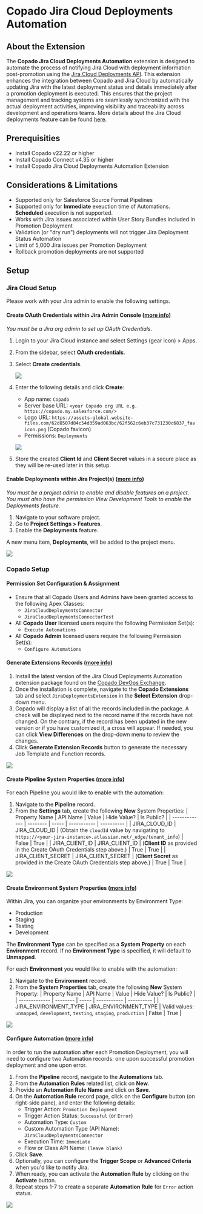# Copado Jira Cloud Deployments Automation

## About the Extension

The **Copado Jira Cloud Deployments Automation** extension is designed to automate the process of notifying Jira Cloud with deployment information post-promotion using the [Jira Cloud Deployments API](https://developer.atlassian.com/cloud/jira/software/rest/api-group-deployments/). This extension enhances the integration between Copado and Jira Cloud by automatically updating Jira with the latest deployment status and details immediately after a promotion deployment is executed. This ensures that the project management and tracking systems are seamlessly synchronized with the actual deployment activities, improving visibility and traceability across development and operations teams. More details about the Jira Cloud deployments feature can be found [here](https://support.atlassian.com/jira-cloud-administration/docs/what-is-the-deployments-feature/).

## Prerequisities

- Install Copado v22.22 or higher
- Install Copado Connect v4.35 or higher
- Install Copado Jira Cloud Deployments Automation Extension

## Considerations & Limitations

- Supported only for Salesforce Source Format Pipelines
- Supported only for **Immediate** exeuction time of Automations.  **Scheduled** execution is not supported.
- Works with Jira issues associated within User Story Bundles included in Promotion Deployment
- Validation (or "dry run") deployments will not trigger Jira Deployment Status Automation
- Limit of 5,000 Jira issues per Promotion Deployment
- Rollback promotion deployments are not supported

## Setup

### Jira Cloud Setup

Please work with your Jira admin to enable the following settings.

#### Create OAuth Credentials within Jira Admin Console ([more info](https://support.atlassian.com/jira-cloud-administration/docs/integrate-with-self-hosted-tools-using-oauth/))

*You must be a Jira org admin to set up OAuth Credentials.*

1. Login to your Jira Cloud instance and select Settings (gear icon)  > Apps.
2. From the sidebar, select **OAuth credentials**.
3. Select **Create credentials**. 
  
    <kbd><img src="docs/images/jira-create-creds1.jpg" /></kbd>
4. Enter the following details and click **Create**:
    - App name: `Copado`
    - Server base URL: `<your Copado org URL e.g. https://copado.my.salesforce.com/>`
    - Logo URL: `https://assets-global.website-files.com/62d8507d84c54d359ad063bc/62f562c6eb37c731230c6837_favicon.png` (Copado favicon)
    - Permissions: `Deployments` 
  
    <kbd><img src="docs/images/jira-create-creds2.jpg" /></kbd>
5. Store the created **Client Id** and **Client Secret** values in a secure place as they will be re-used later in this setup.

#### Enable Deployments within Jira Project(s) ([more info](https://support.atlassian.com/jira-software-cloud/docs/enable-deployments/))

*You must be a project admin to enable and disable features on a project. You must also have the permission View Development Tools to enable the Deployments feature.*

1. Navigate to your software project.
2. Go to **Project Settings > Features**.
3. Enable the **Deployments** feature.

A new menu item, **Deployments**, will be added to the project menu.

<kbd><img src="docs/images/jira-enable-deployments.jpg" /></kbd>

### Copado Setup

#### Permission Set Configuration & Assignment

- Ensure that all Copado Users and Admins have been granted access to the following Apex Classes:
  - `JiraCloudDeploymentsConnector`
  - `JiraCloudDeploymentsConnectorTest`
- All **Copado User** licensed users require the following Permission Set(s):
  - `Execute Automations`
- All **Copado Admin** licensed users require the following Permission Set(s):
  - `Configure Automations`

#### Generate Extensions Records ([more info](https://docs.copado.com/articles/#!copado-ci-cd-publication/upgrade-to-a-new-version-of-an-extension-package-2/))

1. Install the latest version of the Jira Cloud Deployments Automation extension package found on the [Copado DevOps Exchange](https://success.copado.com/s/exchange-search).
2. Once the installation is complete, navigate to the **Copado Extensions** tab and select `JiraDeploymentsExtension` in the **Select Extension** drop-down menu.
3. Copado will display a list of all the records included in the package. A check will be displayed next to the record name if the records have not changed. On the contrary, if the record has been updated in the new version or if you have customized it, a cross will appear.  If needed, you can click **View Differences** on the drop-down menu to review the changes.
4. Click **Generate Extension Records** button to generate the necessary Job Template and Function records.


<kbd><img src="docs/images/copado-create-ext.jpg" /></kbd>

#### Create Pipeline System Properties ([more info](https://docs.copado.com/articles/#!copado-ci-cd-publication/how-to-create-a-system-property))

For each Pipeline you would like to enable with the automation:

1. Navigate to the **Pipeline** record.
2. From the **Settings** tab, create the following **New** System Properties:
    | Property Name | API Name | Value | Hide Value? | Is Public? |
    | ------------- | -------- | ----- | ----------- | ---------- |
    | JIRA_CLOUD_ID | JIRA_CLOUD_ID | (Obtain the `cloudId` value by navigating to `https://<your-jira-instance>.atlassian.net/_edge/tenant_info`) | False | True |
    | JIRA_CLIENT_ID | JIRA_CLIENT_ID | (**Client ID** as provided in the Create OAuth Credentials step above.) | True | True |
    | JIRA_CLIENT_SECRET | JIRA_CLIENT_SECRET | (**Client Secret** as provided in the Create OAuth Credentials step above.) | True | True |


<kbd><img src="docs/images/copado-pipeline-props.jpg" /></kbd>

#### Create Environment System Properties ([more info](https://docs.copado.com/articles/#!copado-ci-cd-publication/how-to-create-a-system-property))

Within Jira, you can organize your environments by Environment Type:

- Production
- Staging
- Testing
- Development

The **Environment Type** can be specified as a **System Property** on each **Environment** record.  If no **Environment Type** is specified, it will default to **Unmapped**.

For each **Environment** you would like to enable with the automation:

1. Navigate to the **Environment** record.
2. From the **System Properties** tab, create the following **New** System Property:
    | Property Name | API Name | Value | Hide Value? | Is Public? |
    | ------------- | -------- | ----- | ----------- | ---------- |
    | JIRA_ENVIRONMENT_TYPE | JIRA_ENVIRONMENT_TYPE | Valid values: `unmapped`, `development`, `testing`, `staging`, `production` | False | True |

<kbd><img src="docs/images/copado-env-props.jpg" /></kbd>

#### Configure Automation ([more info](https://docs.copado.com/articles/#!copado-ci-cd-publication/configure-an-automation))

In order to run the automation after each Promotion Deployment, you will need to configure two Automation records: one upon successful promotion deployment and one upon error.

1. From the **Pipeline** record, navigate to the **Automations** tab.
2. From the **Automation Rules** related list, click on **New**.
3. Provide an **Automation Rule Name** and click on **Save**.
4. On the **Automation Rule** record page, click on the **Configure** button (on right-side pane), and enter the following details:
    - Trigger Action: `Promotion Deployment`
    - Trigger Action Status: `Successful` (or `Error`)
    - Automation Type: `Custom`
    - Custom Automation Type (API Name): `JiraCloudDeploymentsConnector`
    - Execution Time: `Immediate`
    - Flow or Class API Name: `(leave blank)`
5. Click **Save**.
6. Optionally, you can configure the **Trigger Scope** or **Advanced Criteria** when you'd like to notify Jira.
7. When ready, you can activate the **Automation Rule** by clicking on the **Activate** button.
8. Repeat steps 1-7 to create a separate **Automation Rule** for `Error` action status.


<kbd><img src="docs/images/copado-automation-rule.jpg" /></kbd>